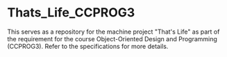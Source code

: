 # Thats_Life_CCPROG3
This serves as a repository for the machine project "That's Life" as part of the requirement for the course Object-Oriented Design and Programming (CCPROG3). Refer to the specifications for more details.
